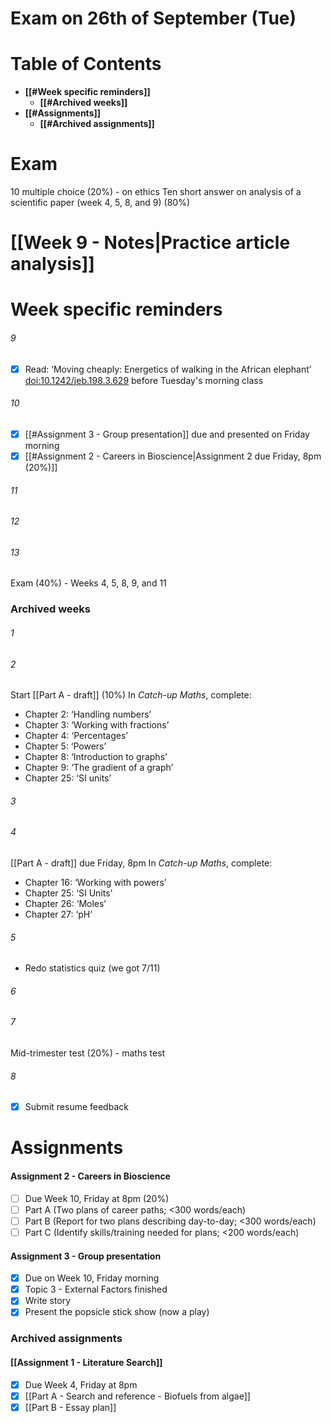 # Exam on 26th of September (Tue)
# Table of Contents
- **[[#Week specific reminders]]**
	- **[[#Archived weeks]]**
- **[[#Assignments]]**
	- **[[#Archived assignments]]**

# Exam
10 multiple choice (20%) - on ethics
Ten short answer on analysis of a scientific paper (week 4, 5, 8, and 9) (80%)

# [[Week 9 - Notes|Practice article analysis]]
# Week specific reminders

###### 9
- [x] Read: ‘Moving cheaply: Energetics of walking in the African elephant’ [doi:10.1242/jeb.198.3.629](https://www.doi.org/10.1242/jeb.198.3.629) before Tuesday's morning class
###### 10
- [x] [[#Assignment 3 - Group presentation]] due and presented on Friday morning
- [x] [[#Assignment 2 - Careers in Bioscience|Assignment 2 due Friday, 8pm (20%)]]

###### 11

###### 12

###### 13
Exam (40%)
	- Weeks 4, 5, 8, 9, and 11

### Archived weeks
###### 1

###### 2
Start [[Part A - draft]] (10%)
In *Catch-up Maths*, complete:
- Chapter 2: ‘Handling numbers’
- Chapter 3: ‘Working with fractions’
- Chapter 4: ‘Percentages’
- Chapter 5: ‘Powers’
- Chapter 8: ‘Introduction to graphs’
- Chapter 9: ‘The gradient of a graph’
- Chapter 25: ‘SI units’
###### 3

###### 4
[[Part A - draft]] due Friday, 8pm
In *Catch-up Maths*, complete:
- Chapter 16: ‘Working with powers’
- Chapter 25: ‘SI Units’
- Chapter 26: ‘Moles’
- Chapter 27: ‘pH’
###### 5
- Redo statistics quiz (we got 7/11)

###### 6

###### 7
Mid-trimester test (20%) - maths test
###### 8
- [x] Submit resume feedback

# Assignments
#### Assignment 2 - Careers in Bioscience
- [ ] Due Week 10, Friday at 8pm (20%)
- [ ] Part A (Two plans of career paths; <300 words/each)
- [ ] Part B (Report for two plans describing day-to-day; <300 words/each)
- [ ] Part C (Identify skills/training needed for plans; <200 words/each)
#### Assignment 3 - Group presentation
- [x] Due on Week 10, Friday morning
- [x] Topic 3 - External Factors finished
- [x] Write story
- [x] Present the popsicle stick show (now a play)

### Archived assignments
#### [[Assignment 1 - Literature Search]]
- [x] Due Week 4, Friday at 8pm
- [x] [[Part A - Search and reference - Biofuels from algae]] 
- [x] [[Part B - Essay plan]] 
